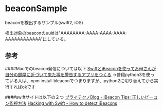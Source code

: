 # beaconSample
beaconを検出するサンプル(swift2, iOS)

検出対象のbeaconのuuidは"AAAAAAAA-AAAA-AAAA-AAAA-AAAAAAAAAAAA"にしている。

## 参考
####Macでのbeacon発信については以下
[SwiftとiBeaconを使ってお母さんが自分の部屋に近づいて来た事を警告するアプリをつくる](http://qiita.com/oggata/items/5de43d71692d1abcff7c)
→普段python3を使っている人は、npm install bleaconでつまりますが、python2に切り替えてから実行すればokです

####swiftサイドは以下の２つ
[ブライテクノBlog - iBeacon Tips: 正しいビーコン監視方法](http://brightechno.com/blog/archives/220)
[Hacking with Swift - How to detect iBeacons](https://www.hackingwithswift.com/example-code/location/how-to-detect-ibeacons)
